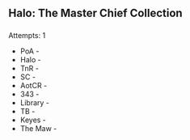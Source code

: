 ## Halo: The Master Chief Collection
### 
   Attempts: 1
- PoA - 
- Halo - 
- TnR - 
- SC - 
- AotCR - 
- 343 - 
- Library - 
- TB - 
- Keyes - 
- The Maw - 
